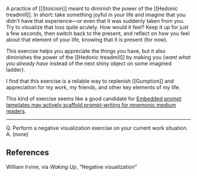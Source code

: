 A practice of [[Stoicism]] meant to diminish the power of the [[Hedonic treadmill]]. In short: take something joyful in your life and imagine that you didn’t have that experience—or even that it was suddenly taken from you. Try to visualize that loss quite acutely. How would it feel? Keep it up for just a few seconds, then switch back to the present, and reflect on how you feel about that element of your life, knowing that it is present (for now).

This exercise helps you appreciate the things you have, but it also diminishes the power of the [[Hedonic treadmill]] by making you {_want what you already have_ instead of the next shiny object on some imagined ladder}.

I find that this exercise is a reliable way to replenish [[Gumption]] and appreciation for my work, my friends, and other key elements of my life.

This kind of exercise seems like a good candidate for [Embedded prompt templates may actively scaffold prompt-writing for mnemonic medium readers](https://notes.andymatuschak.org/zGZAVcDnNSnWF3oPLn2JmQp).

---

Q. Perform a negative visualization exercise on your current work situation.  
A. (none)

## References

William Irvine, via _Waking Up_, “Negative visualization”
